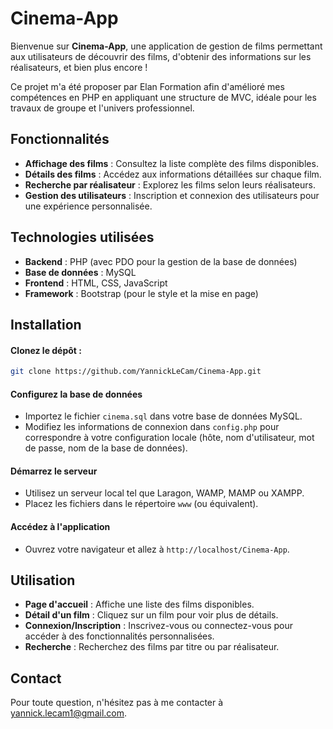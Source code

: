 # Cinema-App

Bienvenue sur **Cinema-App**, une application de gestion de films permettant aux utilisateurs de découvrir des films, d'obtenir des informations sur les réalisateurs, et bien plus encore !

Ce projet m'a été proposer par Elan Formation afin d'amélioré mes compétences en PHP en appliquant une structure de MVC, idéale pour les travaux de groupe et l'univers professionnel.

## Fonctionnalités

- **Affichage des films** : Consultez la liste complète des films disponibles.
- **Détails des films** : Accédez aux informations détaillées sur chaque film.
- **Recherche par réalisateur** : Explorez les films selon leurs réalisateurs.
- **Gestion des utilisateurs** : Inscription et connexion des utilisateurs pour une expérience personnalisée.

## Technologies utilisées

- **Backend** : PHP (avec PDO pour la gestion de la base de données)
- **Base de données** : MySQL
- **Frontend** : HTML, CSS, JavaScript
- **Framework** : Bootstrap (pour le style et la mise en page)

## Installation

#### **Clonez le dépôt** :

   ```bash
   git clone https://github.com/YannickLeCam/Cinema-App.git
  ```
#### Configurez la base de données

- Importez le fichier `cinema.sql` dans votre base de données MySQL.
- Modifiez les informations de connexion dans `config.php` pour correspondre à votre configuration locale (hôte, nom d'utilisateur, mot de passe, nom de la base de données).

#### Démarrez le serveur

- Utilisez un serveur local tel que Laragon, WAMP, MAMP ou XAMPP.
- Placez les fichiers dans le répertoire `www` (ou équivalent).

#### Accédez à l'application

- Ouvrez votre navigateur et allez à `http://localhost/Cinema-App`.

## Utilisation

- **Page d'accueil** : Affiche une liste des films disponibles.
- **Détail d'un film** : Cliquez sur un film pour voir plus de détails.
- **Connexion/Inscription** : Inscrivez-vous ou connectez-vous pour accéder à des fonctionnalités personnalisées.
- **Recherche** : Recherchez des films par titre ou par réalisateur.

## Contact

Pour toute question, n'hésitez pas à me contacter à [yannick.lecam1@gmail.com](mailto:yannick.lecam1@gmail.com).
